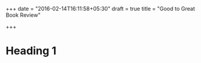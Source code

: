 +++
date = "2016-02-14T16:11:58+05:30"
draft = true
title = "Good to Great Book Review"

+++
# Heading 1

<!-- markdownlint-configure-file {
  "single-title": {
    "front_matter_title": ""
  }
} -->
